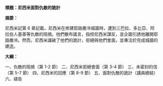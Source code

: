 **標題：尼西米面對仇敵的詭計**

**摘要：**

尼西米記第 6 章記載，尼西米在修建耶路撒冷城牆時，遭到三巴拉、多比亞、阿拉伯人基善等仇敵的阻撓。他們散布謠言，指控尼西米謀反，並企圖引誘他離開耶路撒冷。然而，尼西米識破了他們的詭計，拒絕與他們會面，並專注於完成城牆的建造。

**大綱：**

一、仇敵的阻撓（第 1-2 節）
二、尼西米拒絕會面（第 3-4 節）
三、未密封的信（第 5-7 節）
四、尼西米的回應（第 8-9 節）
五、面對仇敵的詭計（講員總結）
六、禱告